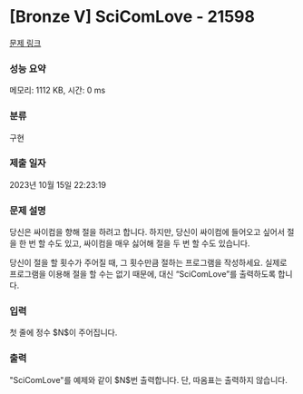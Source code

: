 # [Bronze V] SciComLove - 21598 

[문제 링크](https://www.acmicpc.net/problem/21598) 

### 성능 요약

메모리: 1112 KB, 시간: 0 ms

### 분류

구현

### 제출 일자

2023년 10월 15일 22:23:19

### 문제 설명

<p>당신은 싸이컴을 향해 절을 하려고 합니다. 하지만, 당신이 싸이컴에 들어오고 싶어서 절을 한 번 할 수도 있고, 싸이컴을 매우 싫어해 절을 두 번 할 수도 있습니다.</p>

<p>당신이 절을 할 횟수가 주어질 때, 그 횟수만큼 절하는 프로그램을 작성하세요. 실제로 프로그램을 이용해 절을 할 수는 없기 때문에, 대신 “SciComLove”를 출력하도록 합니다.</p>

### 입력 

 <p>첫 줄에 정수 $N$이 주어집니다.</p>

### 출력 

 <p>"SciComLove"를 예제와 같이 $N$번 출력합니다. 단, 따옴표는 출력하지 않습니다.</p>

